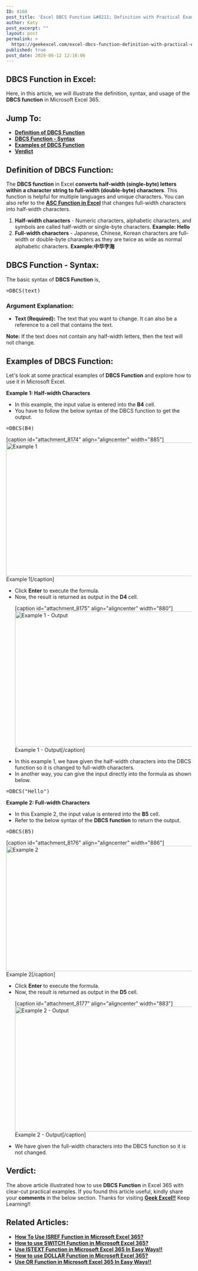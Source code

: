 ```yaml
---
ID: 8160
post_title: 'Excel DBCS Function &#8211; Definition with Practical Examples!!'
author: Katy
post_excerpt: ""
layout: post
permalink: >
  https://geekexcel.com/excel-dbcs-function-definition-with-practical-examples/
published: true
post_date: 2020-06-12 12:16:06
---
```

<h2>DBCS Function in Excel:</h2>
Here, in this article, we will illustrate the definition, syntax, and usage of the <strong>DBCS function</strong> in Microsoft Excel 365.
<h2>Jump To:</h2>
<ul>
 	<li><a href="#1"><strong>Definition of DBCS Function</strong></a></li>
 	<li><a href="#2"><strong>DBCS Function - Syntax</strong></a></li>
 	<li><a href="#3"><strong>Examples of DBCS Function</strong></a></li>
 	<li><a href="#4"><strong>Verdict</strong></a></li>
</ul>
<h2 id="1"><strong>Definition of DBCS Function</strong>:</h2>
The <strong>DBCS function</strong> in Excel <strong>converts half-width (single-byte) letters within a character string to full-width (double-byte) characters</strong>. This function is helpful for multiple languages and unique characters. You can also refer to the <a href="https://geekexcel.com/how-to-use-asc-function-in-microsoft-excel-365-with-examples/"><strong>ASC Function in Excel</strong></a> that changes full-width characters into half-width characters.
<ol>
 	<li><strong>Half-width characters</strong> - Numeric characters, alphabetic characters, and symbols are called half-width or single-byte characters. <strong>Example: Hello</strong></li>
 	<li><strong>Full-width characters</strong> - Japanese, Chinese, Korean characters are full-width or double-byte characters as they are twice as wide as normal alphabetic characters. <strong>Example:中华字海</strong></li>
</ol>
<h2 id="2"><strong>DBCS Function - Syntax</strong>:</h2>
The basic syntax of <strong>DBCS </strong><strong>Function</strong> is,
<pre>=DBCS(text)</pre>
<h3>Argument Explanation:</h3>
<ul>
 	<li><strong>Text (Required):</strong> The text that you want to change. It can also be a reference to a cell that contains the text.</li>
</ul>
<strong>Note:</strong> If the text does not contain any half-width letters, then the text will not change.
<h2 id="3">Examples of <strong>DBCS </strong>Function:</h2>
Let's look at some practical examples of <strong>DBCS </strong><strong>Function</strong> and explore how to use it in Microsoft Excel.

<strong>Example 1: Half-width Characters</strong>
<ul>
 	<li>In this example, the input value is entered into the <strong>B4</strong> cell.</li>
 	<li>You have to follow the below syntax of the DBCS function to get the output.</li>
</ul>
<pre>=DBCS(B4)</pre>
[caption id="attachment_8174" align="aligncenter" width="885"]<img class="size-full wp-image-8174" src="https://geekexcel.com/wp-content/uploads/2020/06/db1.png" alt="Example 1" width="885" height="362" /> Example 1[/caption]
<ul>
 	<li>Click <strong>Enter</strong> to execute the formula.</li>
 	<li>Now, the result is returned as output in the <strong>D4 </strong>cell.

[caption id="attachment_8175" align="aligncenter" width="880"]<img class="size-full wp-image-8175" src="https://geekexcel.com/wp-content/uploads/2020/06/db2.png" alt="Example 1 - Output" width="880" height="367" /> Example 1 - Output[/caption]</li>
 	<li>In this example 1, we have given the half-width characters into the DBCS function so it is changed to full-width characters.</li>
 	<li>In another way, you can give the input directly into the formula as shown below.</li>
</ul>
<pre>=DBCS("Hello")</pre>
<strong>Example 2: Full-width Characters</strong>
<ul>
 	<li>In this Example 2, the input value is entered into the <strong>B5</strong> cell.</li>
 	<li>Refer to the below syntax of the <strong>DBCS function</strong> to return the output.</li>
</ul>
<pre>=DBCS(B5)</pre>
[caption id="attachment_8176" align="aligncenter" width="886"]<img class="size-full wp-image-8176" src="https://geekexcel.com/wp-content/uploads/2020/06/db3.png" alt="Example 2" width="886" height="340" /> Example 2[/caption]
<ul>
 	<li>Click <strong>Enter</strong> to execute the formula.</li>
 	<li>Now, the result is returned as output in the <strong>D5 </strong>cell.

[caption id="attachment_8177" align="aligncenter" width="883"]<img class="size-full wp-image-8177" src="https://geekexcel.com/wp-content/uploads/2020/06/db4.png" alt="Example 2 - Output" width="883" height="339" /> Example 2 - Output[/caption]</li>
 	<li>We have given the full-width characters into the DBCS function so it is not changed.</li>
</ul>
<h2 id="4">Verdict:</h2>
The above article illustrated how to use <strong>DBCS </strong><strong>Function</strong> in Excel 365 with clear-cut practical examples. If you found this article useful, kindly share your <strong>comments</strong> in the below section. Thanks for visiting <strong><a href="https://geekexcel.com/">Geek Excel!!</a></strong> Keep Learning!!
<h2>Related Articles:</h2>
<ul>
 	<li><a class="LinkSuggestion__Link-sc-1mdih4x-2 jZPuuT" href="https://geekexcel.com/how-to-use-isref-function-in-microsoft-excel-365/" target="_blank" rel="noopener noreferrer"><strong>How To Use ISREF Function in Microsoft Excel 365?</strong></a></li>
 	<li><strong><a class="LinkSuggestion__Link-sc-1mdih4x-2 jZPuuT" href="https://geekexcel.com/how-to-use-switch-function-in-microsoft-excel-365/" target="_blank" rel="noopener noreferrer">How to use SWITCH Function in Microsoft Excel 365?</a></strong></li>
 	<li><strong><a class="LinkSuggestion__Link-sc-1mdih4x-2 jZPuuT" href="https://geekexcel.com/use-istext-function-in-microsoft-excel-365-in-easy-ways/" target="_blank" rel="noopener noreferrer">Use ISTEXT Function in Microsoft Excel 365 In Easy Ways!!</a></strong></li>
 	<li><strong><a class="LinkSuggestion__Link-sc-1mdih4x-2 jZPuuT" href="https://geekexcel.com/how-to-use-dollar-function-in-microsoft-excel-365/" target="_blank" rel="noopener noreferrer">How to use DOLLAR Function in Microsoft Excel 365?</a></strong></li>
 	<li><strong><a class="LinkSuggestion__Link-sc-1mdih4x-2 jZPuuT" href="https://geekexcel.com/use-or-function-in-microsoft-excel-365-in-easy-ways/" target="_blank" rel="noopener noreferrer">Use OR Function in Microsoft Excel 365 In Easy Ways!!</a></strong></li>
</ul>
